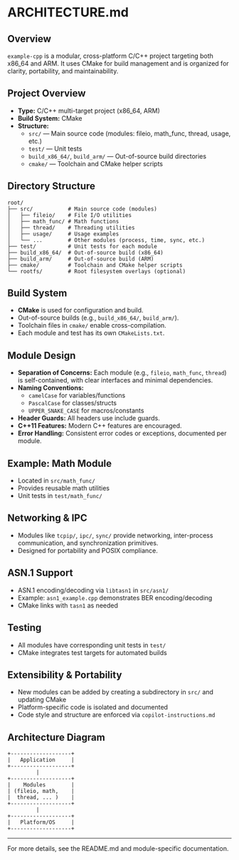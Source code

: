 # ARCHITECTURE.md

## Overview

`example-cpp` is a modular, cross-platform C/C++ project targeting both x86_64 and ARM. It uses CMake for build management and is organized for clarity, portability, and maintainability.


## Project Overview
- **Type:** C/C++ multi-target project (x86_64, ARM)
- **Build System:** CMake
- **Structure:**
  - `src/` — Main source code (modules: fileio, math_func, thread, usage, etc.)
  - `test/` — Unit tests
  - `build_x86_64/`, `build_arm/` — Out-of-source build directories
  - `cmake/` — Toolchain and CMake helper scripts


## Directory Structure

```
root/
├── src/           # Main source code (modules)
│   ├── fileio/    # File I/O utilities
│   ├── math_func/ # Math functions
│   ├── thread/    # Threading utilities
│   ├── usage/     # Usage examples
│   └── ...        # Other modules (process, time, sync, etc.)
├── test/          # Unit tests for each module
├── build_x86_64/  # Out-of-source build (x86_64)
├── build_arm/     # Out-of-source build (ARM)
├── cmake/         # Toolchain and CMake helper scripts
└── rootfs/        # Root filesystem overlays (optional)
```


## Build System
- **CMake** is used for configuration and build.
- Out-of-source builds (e.g., `build_x86_64/`, `build_arm/`).
- Toolchain files in `cmake/` enable cross-compilation.
- Each module and test has its own `CMakeLists.txt`.


## Module Design
- **Separation of Concerns:** Each module (e.g., `fileio`, `math_func`, `thread`) is self-contained, with clear interfaces and minimal dependencies.
- **Naming Conventions:**
  - `camelCase` for variables/functions
  - `PascalCase` for classes/structs
  - `UPPER_SNAKE_CASE` for macros/constants
- **Header Guards:** All headers use include guards.
- **C++11 Features:** Modern C++ features are encouraged.
- **Error Handling:** Consistent error codes or exceptions, documented per module.


## Example: Math Module
- Located in `src/math_func/`
- Provides reusable math utilities
- Unit tests in `test/math_func/`


## Networking & IPC
- Modules like `tcpip/`, `ipc/`, `sync/` provide networking, inter-process communication, and synchronization primitives.
- Designed for portability and POSIX compliance.


## ASN.1 Support
- ASN.1 encoding/decoding via `libtasn1` in `src/asn1/`
- Example: `asn1_example.cpp` demonstrates BER encoding/decoding
- CMake links with `tasn1` as needed


## Testing
- All modules have corresponding unit tests in `test/`
- CMake integrates test targets for automated builds


## Extensibility & Portability
- New modules can be added by creating a subdirectory in `src/` and updating CMake
- Platform-specific code is isolated and documented
- Code style and structure are enforced via `copilot-instructions.md`


## Architecture Diagram

```
+-------------------+
|   Application     |
+-------------------+
         |
+-------------------+
|    Modules        |
| (fileio, math,    |
|  thread, ... )    |
+-------------------+
         |
+-------------------+
|   Platform/OS     |
+-------------------+
```

---
For more details, see the README.md and module-specific documentation.
